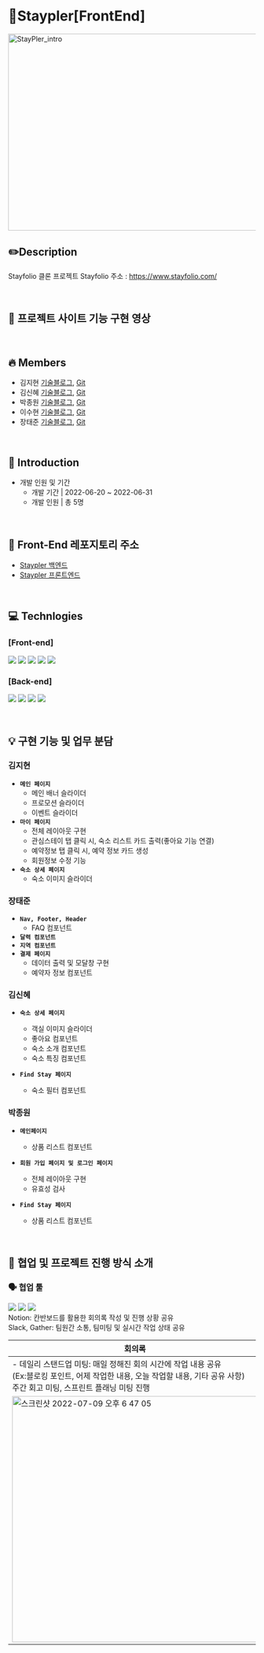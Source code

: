 # 🏡Staypler[FrontEnd]

<img width="1042" height="400" alt="StayPler_intro" src="https://user-images.githubusercontent.com/65072611/177008729-07c69843-aebd-49af-9e59-88d513f80c30.png">

<br>

## ✏️Description

Stayfolio 클론 프로젝트
Stayfolio 주소 : https://www.stayfolio.com/

<br>

## 🎥 프로젝트 사이트 기능 구현 영상

<br>

## 🔥 Members

- 김지현 [기술블로그](https://jihyeon-kimy.tistory.com/), [Git](https://github.com/jihyeon-kimy)
- 김신혜 [기술블로그](https://cindylog.tistory.com/), [Git](https://github.com/cciindy)
- 박종원 [기술블로그](https://velog.io/@carryy333), [Git](https://github.com/mulnon2g)
- 이수현 [기술블로그](https://velog.io/@lshyun955), [Git](https://github.com/lshyun955)
- 장태준 [기술블로그](https://velog.io/@taja0903), [Git](https://github.com/Jun0903)

<br>

## 📢 Introduction

- 개발 인원 및 기간
  - 개발 기간 | 2022-06-20 ~ 2022-06-31
  - 개발 인원 | 총 5명

<br>

## 📌 Front-End 레포지토리 주소
- [Staypler 백엔드](https://github.com/wecode-bootcamp-korea/justcode-5-1st-staypler-back)
- [Staypler 프론트엔드](https://github.com/wecode-bootcamp-korea/justcode-5-1st-staypler-front)

<br>

## 💻 Technlogies

### [Front-end]

<img src="https://img.shields.io/badge/HTML-E34F26?style=for-the-badge&logo=HTML5&logoColor=white"> <img src="https://img.shields.io/badge/JavaScript-F7DF1E?style=for-the-badge&logo=JavaScript&logoColor=white"> <img src="https://img.shields.io/badge/React-61DAFB?style=for-the-badge&logo=React&logoColor=white"> <img src="https://img.shields.io/badge/Scss-CC6699?style=for-the-badge&logo=Sass&logoColor=white">  <img src="https://img.shields.io/badge/Styledcomponents-DB7093?style=for-the-badge&logo=styledcomponents&logoColor=white"> 
<br>

### [Back-end]

<img src="https://img.shields.io/badge/Node.js-339933?style=for-the-badge&logo=Node.js&logoColor=white"> <img src="https://img.shields.io/badge/MySQL-4479A1?style=for-the-badge&logo=MySQL&logoColor=white"> <img src="https://img.shields.io/badge/Prisma-2D3748?style=for-the-badge&logo=Prisma&logoColor=white"> <img src="https://img.shields.io/badge/Postman-FF6C37?style=for-the-badge&logo=Postman&logoColor=white">

<br>


## 💡 구현 기능 및 업무 분담


### 김지현
- **`메인 페이지`**
  - 메인 배너 슬라이더
  - 프로모션 슬라이더
  - 이벤트 슬라이더
- **`마이 페이지`**
  - 전체 레이아웃 구현
  - 관심스테이 탭 클릭 시, 숙소 리스트 카드 출력(좋아요 기능 연결)
  - 예약정보 탭 클릭 시, 예약 정보 카드 생성
  - 회원정보 수정 기능
- **`숙소 상세 페이지`**
  - 숙소 이미지 슬라이더

### 장태준
- **`Nav, Footer, Header`**
  - FAQ 컴포넌트
- **`달력 컴포넌트`**
- **`지역 컴포넌트`**
- **`결제 페이지`**
  - 데이터 출력 및 모달창 구현
  - 예약자 정보 컴포넌트

### 김신혜
- **`숙소 상세 페이지`**
  - 객실 이미지 슬라이더
  - 좋아요 컴포넌트
  - 숙소 소개 컴포넌트
  - 숙소 특징 컴포넌트
  
- **`Find Stay 페이지`**
  - 숙소 필터 컴포넌트

### 박종원
- **`메인페이지`**
  - 상품 리스트 컴포넌트
  
- **`회원 가입 페이지 및 로그인 페이지`**
  - 전체 레이아웃 구현
  - 유효성 검사
 
- **`Find Stay 페이지`**
  - 상품 리스트 컴포넌트
<br>

## 🌟 협업 및 프로젝트 진행 방식 소개

### 🗣 협업 툴


<img src="https://img.shields.io/badge/Notion-000000?style=for-the-badge&logo=Notion&logoColor=white"> <img src="https://img.shields.io/badge/Slack-4A154B?style=for-the-badge&logo=Slack&logoColor=white"> <img src="https://img.shields.io/badge/-Gather-4357d7?style=for-the-badge&logo=&logoColor=white">
<br>
Notion: 칸반보드를 활용한 회의록 작성 및 진행 상황 공유
<br>
Slack, Gather: 팀원간 소통, 팀미팅 및 실시간 작업 상태 공유

| 회의록                   | |
| ---------------------------------------------------------------------------------------------------------------------- | ------|
 | - 데일리 스탠드업 미팅: 매일 정해진 회의 시간에 작업 내용 공유 <br> (Ex:블로킹 포인트, 어제 작업한 내용, 오늘 작업할 내용, 기타 공유 사항) <br> 주간 회고 미팅, 스프린트 플래닝 미팅 진행 | 노션 페이지를 이용한 업무 진행상황 공유|
|           <img width="500" alt="스크린샷 2022-07-09 오후 6 47 05" src="https://user-images.githubusercontent.com/104499132/178100591-cb5d0f8e-d5a0-4fc4-b1ae-9c853dd67d56.png">|<img width="500" alt="스크린샷 2022-07-09 오후 6 41 09" src="https://user-images.githubusercontent.com/104499132/178100392-d9e903ad-ce7f-49ac-8287-d1e47c822454.png">|


<br>

